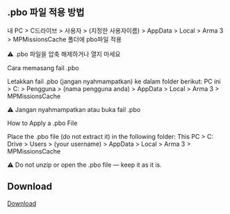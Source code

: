 ## .pbo 파일 적용 방법

내 PC > C드라이브 > 사용자 > (지정한 사용자이름) >  AppData > Local > Arma 3 > MPMissionsCache 폴더에 pbo파일 적용 

⚠️ .pbo 파일을 압축 해제하거나 열지 마세요

Cara memasang fail .pbo

Letakkan fail .pbo (jangan nyahmampatkan) ke dalam folder berikut:
PC ini > C: > Pengguna > (nama pengguna anda) > AppData > Local > Arma 3 > MPMissionsCache

⚠️ Jangan nyahmampatkan atau buka fail .pbo

How to Apply a .pbo File

Place the .pbo file (do not extract it) in the following folder:
This PC > C: Drive > Users > (your username) > AppData > Local > Arma 3 > MPMissionsCache

⚠️ Do not unzip or open the .pbo file — keep it as it is.

## Download

[Download](https://drive.google.com/drive/folders/19dyJAXBxydDjZ-RyBhqpHbv3Num4uvqF?usp=sharing)
